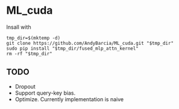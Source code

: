 # ML_cuda

Insall with

```
tmp_dir=$(mktemp -d)
git clone https://github.com/AndyBarcia/ML_cuda.git "$tmp_dir"
sudo pip install "$tmp_dir/fused_mlp_attn_kernel"
rm -rf "$tmp_dir"
```

## TODO

- Dropout
- Support query-key bias.
- Optimize. Currently implementation is naive